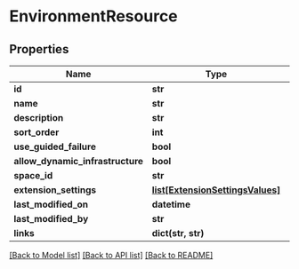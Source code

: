 # EnvironmentResource

## Properties
Name | Type | Description | Notes
------------ | ------------- | ------------- | -------------
**id** | **str** |  | [optional] 
**name** | **str** |  | [optional] 
**description** | **str** |  | [optional] 
**sort_order** | **int** |  | [optional] 
**use_guided_failure** | **bool** |  | [optional] 
**allow_dynamic_infrastructure** | **bool** |  | [optional] 
**space_id** | **str** |  | [optional] 
**extension_settings** | [**list[ExtensionSettingsValues]**](ExtensionSettingsValues.md) |  | [optional] 
**last_modified_on** | **datetime** |  | [optional] 
**last_modified_by** | **str** |  | [optional] 
**links** | **dict(str, str)** |  | [optional] 

[[Back to Model list]](../README.md#documentation-for-models) [[Back to API list]](../README.md#documentation-for-api-endpoints) [[Back to README]](../README.md)

